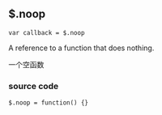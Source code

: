 ## $.noop

```
var callback = $.noop
```

A reference to a function that does nothing.

一个空函数



### source code

```
$.noop = function() {}
```


